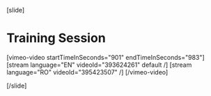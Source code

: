 [slide]
# Training Session

[vimeo-video startTimeInSeconds="901" endTimeInSeconds="983"]
[stream language="EN" videoId="393624261" default /]
[stream language="RO" videoId="395423507" /]
[/vimeo-video]

[/slide]